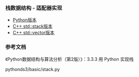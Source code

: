 ### 栈数据结构 - 适配器实现

- [Python版本](python)
- [C++ std::stack版本](cxx-std-stack)
- [C++ std::vector版本](cxx)

### 参考文档

《Python数据结构与算法分析（第2版）》：3.3.3 用 Python 实现栈

pythonds3/basic/stack.py
